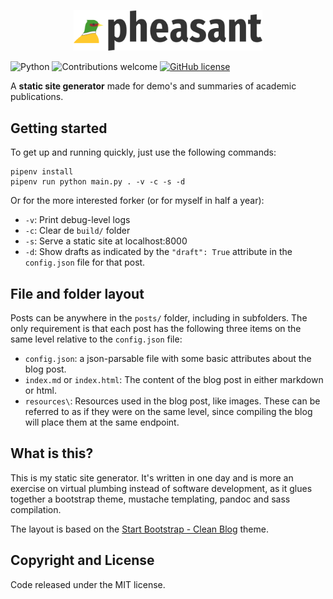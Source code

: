 <p align="center"> 
    <img src="pheasant_icon.png" alt="Pheasant logo" width="60%">
 </p>

![Python](https://img.shields.io/badge/python-v3.6+-blue.svg)
![Contributions welcome](https://img.shields.io/badge/contributions-welcome-orange.svg)
[![GitHub license](https://img.shields.io/badge/license-MIT-blue.svg)](https://raw.githubusercontent.com/BlackrockDigital/startbootstrap-clean-blog/master/LICENSE)

A **static site generator** made for demo's and summaries of academic publications.

## Getting started

To get up and running quickly, just use the following commands:

```console
pipenv install
pipenv run python main.py . -v -c -s -d
```

Or for the more interested forker (or for myself in half a year):

- `-v`: Print debug-level logs
- `-c`: Clear de `build/` folder
- `-s`: Serve a static site at localhost:8000
- `-d`: Show drafts as indicated by the `"draft": True` attribute in the `config.json` file for that post.

## File and folder layout

Posts can be anywhere in the `posts/` folder, including in subfolders. The only requirement is that each post has the following three items on the same level relative to the `config.json` file:

- `config.json`: a json-parsable file with some basic attributes about the blog post.
- `index.md` or `index.html`: The content of the blog post in either markdown or html.
- `resources\`: Resources used in the blog post, like images. These can be referred to as if they were on the same level, since compiling the blog will place them at the same endpoint.

## What is this?

This is my static site generator. It's written in one day and is more an exercise on virtual plumbing instead of software development, as it glues together a bootstrap theme, mustache templating, pandoc and sass compilation.

The layout is based on the [Start Bootstrap - Clean Blog](https://startbootstrap.com/template-overviews/clean-blog/) theme.

## Copyright and License

Code released under the MIT license.
